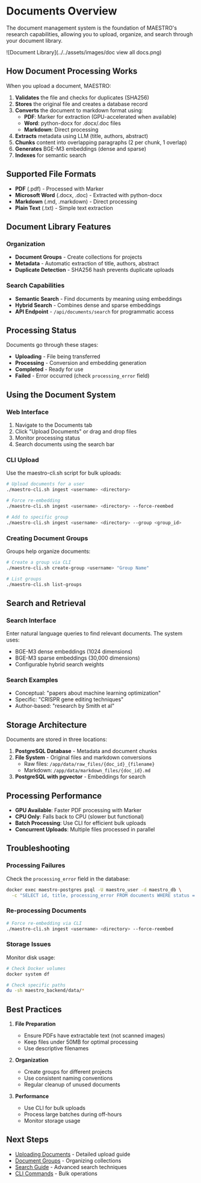 # Documents Overview

The document management system is the foundation of MAESTRO's research capabilities, allowing you to upload, organize, and search through your document library.

![Document Library](../../assets/images/doc view all docs.png)

## How Document Processing Works

When you upload a document, MAESTRO:

1. **Validates** the file and checks for duplicates (SHA256)
2. **Stores** the original file and creates a database record
3. **Converts** the document to markdown format using:
   - **PDF**: Marker for extraction (GPU-accelerated when available)
   - **Word**: python-docx for .docx/.doc files
   - **Markdown**: Direct processing
4. **Extracts** metadata using LLM (title, authors, abstract)
5. **Chunks** content into overlapping paragraphs (2 per chunk, 1 overlap)
6. **Generates** BGE-M3 embeddings (dense and sparse)
7. **Indexes** for semantic search

## Supported File Formats

- **PDF** (.pdf) - Processed with Marker
- **Microsoft Word** (.docx, .doc) - Extracted with python-docx
- **Markdown** (.md, .markdown) - Direct processing
- **Plain Text** (.txt) - Simple text extraction

## Document Library Features

### Organization

- **Document Groups** - Create collections for projects
- **Metadata** - Automatic extraction of title, authors, abstract
- **Duplicate Detection** - SHA256 hash prevents duplicate uploads

### Search Capabilities

- **Semantic Search** - Find documents by meaning using embeddings
- **Hybrid Search** - Combines dense and sparse embeddings
- **API Endpoint** - `/api/documents/search` for programmatic access

## Processing Status

Documents go through these stages:

- **Uploading** - File being transferred
- **Processing** - Conversion and embedding generation
- **Completed** - Ready for use
- **Failed** - Error occurred (check `processing_error` field)

## Using the Document System

### Web Interface

1. Navigate to the Documents tab
2. Click "Upload Documents" or drag and drop files
3. Monitor processing status
4. Search documents using the search bar

### CLI Upload

Use the maestro-cli.sh script for bulk uploads:

```bash
# Upload documents for a user
./maestro-cli.sh ingest <username> <directory>

# Force re-embedding
./maestro-cli.sh ingest <username> <directory> --force-reembed

# Add to specific group
./maestro-cli.sh ingest <username> <directory> --group <group_id>
```

### Creating Document Groups

Groups help organize documents:

```bash
# Create a group via CLI
./maestro-cli.sh create-group <username> "Group Name"

# List groups
./maestro-cli.sh list-groups
```

## Search and Retrieval

### Search Interface

Enter natural language queries to find relevant documents. The system uses:
- BGE-M3 dense embeddings (1024 dimensions)
- BGE-M3 sparse embeddings (30,000 dimensions)
- Configurable hybrid search weights

### Search Examples

- Conceptual: "papers about machine learning optimization"
- Specific: "CRISPR gene editing techniques"
- Author-based: "research by Smith et al"

## Storage Architecture

Documents are stored in three locations:

1. **PostgreSQL Database** - Metadata and document chunks
2. **File System** - Original files and markdown conversions
   - Raw files: `/app/data/raw_files/{doc_id}_{filename}`
   - Markdown: `/app/data/markdown_files/{doc_id}.md`
3. **PostgreSQL with pgvector** - Embeddings for search

## Processing Performance

- **GPU Available**: Faster PDF processing with Marker
- **CPU Only**: Falls back to CPU (slower but functional)
- **Batch Processing**: Use CLI for efficient bulk uploads
- **Concurrent Uploads**: Multiple files processed in parallel

## Troubleshooting

### Processing Failures

Check the `processing_error` field in the database:
```bash
docker exec maestro-postgres psql -U maestro_user -d maestro_db \
  -c "SELECT id, title, processing_error FROM documents WHERE status = 'failed';"
```

### Re-processing Documents

```bash
# Force re-embedding via CLI
./maestro-cli.sh ingest <username> <directory> --force-reembed
```

### Storage Issues

Monitor disk usage:
```bash
# Check Docker volumes
docker system df

# Check specific paths
du -sh maestro_backend/data/*
```

## Best Practices

1. **File Preparation**
   - Ensure PDFs have extractable text (not scanned images)
   - Keep files under 50MB for optimal processing
   - Use descriptive filenames

2. **Organization**
   - Create groups for different projects
   - Use consistent naming conventions
   - Regular cleanup of unused documents

3. **Performance**
   - Use CLI for bulk uploads
   - Process large batches during off-hours
   - Monitor storage usage

## Next Steps

- [Uploading Documents](uploading.md) - Detailed upload guide
- [Document Groups](document-groups.md) - Organizing collections
- [Search Guide](overview.md#search) - Advanced search techniques
- [CLI Commands](../../getting-started/installation/cli-commands.md) - Bulk operations